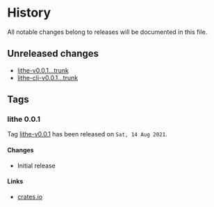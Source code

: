 # History

All notable changes belong to releases will be documented in this file.


## Unreleased changes

* [lithe-v0.0.1...trunk](
https://gitlab.com/grauwoelfchen/lithe/-/compare/lithe-v0.0.1...trunk)
* [lithe-cli-v0.0.1...trunk](
https://gitlab.com/grauwoelfchen/lithe/-/compare/lithe-cli-v0.0.1...trunk)


## Tags

### lithe 0.0.1

Tag [lithe-v0.0.1](
https://gitlab.com/grauwoelfchen/lithe/-/tags/lithe-v0.0.1) has been
released on `Sat, 14 Aug 2021`.

#### Changes

* Initial release

#### Links

* [crates.io](https://crates.io/crates/lithe/0.0.1)
